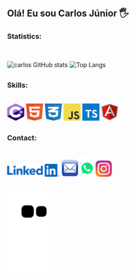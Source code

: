   <div>
  
  ## Olá! Eu sou Carlos Júnior 🖐️
  
  
  </div>

  <div>  
  
  ### Statistics:
  <br>
  
  ![carlos GitHub stats](https://github-readme-stats.vercel.app/api?username=carlossl95&show_icons=true&theme=dark)
  ![Top Langs](https://github-readme-stats.vercel.app/api/top-langs/?username=carlossl95&layout=compact&theme=dark)
  <br>
  
  </div>
  
  ## 
  <div style="display: inline_block">
  
  ### Skills:
  <br>
  
  <img align="center" alt="c#" height="40" width="40" src="https://github.com/carlossl95/carlossl95/blob/main/c%23.svg">
  <img align="center" alt="html" height="40" width="40" src="https://github.com/carlossl95/carlossl95/blob/main/html.svg">
  <img align="center" alt="css" height="40" width="40" src="https://github.com/carlossl95/carlossl95/blob/main/css.svg">
  <img align="center" alt="js" height="40" width="40" src="https://github.com/carlossl95/carlossl95/blob/main/js.svg">
  <img align="center" alt="ts" height="40" width="40" src="https://github.com/carlossl95/carlossl95/blob/main/ts.svg">
  <img align="center" alt="angular" height="40" width="40" src="https://github.com/carlossl95/carlossl95/blob/main/angular.svg">  
 
  <br>
  
</div>
  
  ##
 
<div>
  
  ### Contact:
  <br>
  <a href="https://www.linkedin.com/in/carlosdesouzalimajunior/"><img height="30" src="https://github.com/carlossl95/carlossl95/blob/main/linkedin.svg"></a>
  <a href="mailto:carlossl95@icloud.com"><img height="40" src="https://github.com/carlossl95/carlossl95/blob/main/email.svg"></a>
  <a href="https://wa.me/5549998057197"><img height="48" src="https://github.com/carlossl95/carlossl95/blob/main/whatsapp-3.svg" ></a>
  <a href="https://www.instagram.com/carlosslj_/"><img height="38" src="https://github.com/carlossl95/carlossl95/blob/main/instagram-5.svg" ></a>
   
  
</div>

##

<div>
  
  ![Snake animation](https://github.com/rafaballerini/rafaballerini/blob/output/github-contribution-grid-snake.svg)
  
</div>
